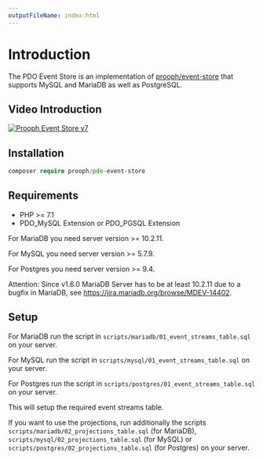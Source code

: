 ```yaml
---
outputFileName: index.html
---
```


# Introduction

The PDO Event Store is an implementation of [prooph/event-store](https://github.com/prooph/event-store) that supports
MySQL and MariaDB as well as PostgreSQL.

## Video Introduction

[![Prooph Event Store v7](https://img.youtube.com/vi/QhpDIqYQzg0/0.jpg)](https://www.youtube.com/watch?v=QhpDIqYQzg0)

## Installation

```php
composer require prooph/pdo-event-store
```

## Requirements

- PHP >= 7.1
- PDO_MySQL Extension or PDO_PGSQL Extension

For MariaDB you need server version >= 10.2.11.

For MySQL you need server version >= 5.7.9.

For Postgres you need server version >= 9.4.

Attention: Since v1.6.0 MariaDB Server has to be at least 10.2.11 due to a bugfix in MariaDB, see https://jira.mariadb.org/browse/MDEV-14402.

## Setup

For MariaDB run the script in `scripts/mariadb/01_event_streams_table.sql` on your server.

For MySQL run the script in `scripts/mysql/01_event_streams_table.sql` on your server.

For Postgres run the script in `scripts/postgres/01_event_streams_table.sql` on your server.

This will setup the required event streams table.

If you want to use the projections, run additionally the scripts `scripts/mariadb/02_projections_table.sql`
(for MariaDB), `scripts/mysql/02_projections_table.sql` (for MySQL) or
`scripts/postgres/02_projections_table.sql` (for Postgres) on your server.

